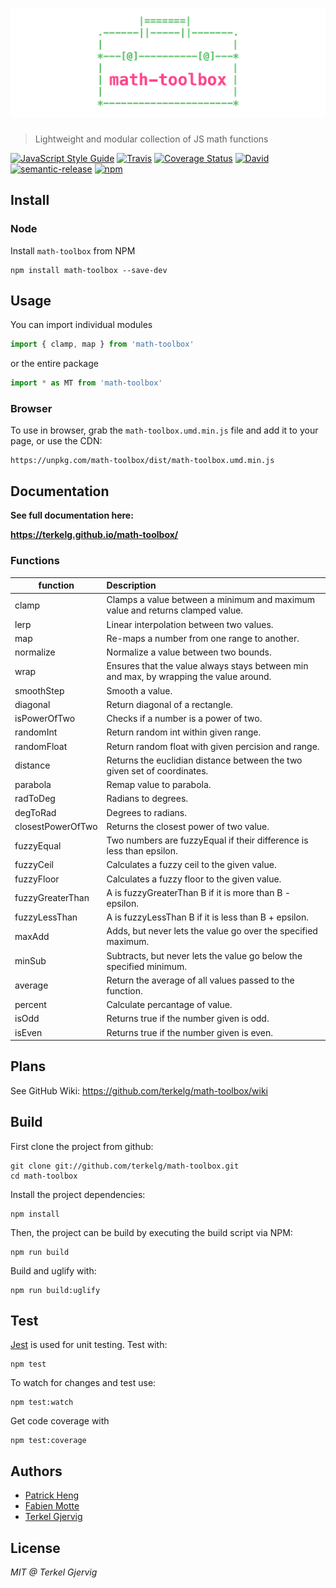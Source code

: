 # [![math-toolbox](media/header.png)](https://github.com/terkelg/math-toolbox)

> Lightweight and modular collection of JS math functions

[![JavaScript Style Guide](https://img.shields.io/badge/code%20style-standard-brightgreen.svg)](http://standardjs.com/)
[![Travis](https://img.shields.io/travis/terkelg/math-toolbox.svg?maxAge=2592000)](https://travis-ci.org/terkelg/math-toolbox)
[![Coverage Status](https://coveralls.io/repos/github/terkelg/math-toolbox/badge.svg?branch=master)](https://coveralls.io/github/terkelg/math-toolbox?branch=master)
[![David](https://img.shields.io/david/dev/terkelg/math-toolbox.svg?maxAge=2592000)](https://david-dm.org/terkelg/math-toolbox?type=dev)
[![semantic-release](https://img.shields.io/badge/%20%20%F0%9F%93%A6%F0%9F%9A%80-semantic--release-e10079.svg)](https://github.com/semantic-release/semantic-release)
[![npm](https://img.shields.io/npm/v/math-toolbox.svg?maxAge=2592000)](https://www.npmjs.com/package/math-toolbox)


## Install

### Node
Install ```math-toolbox``` from NPM
```
npm install math-toolbox --save-dev
```


## Usage
You can import individual modules
```js
import { clamp, map } from 'math-toolbox'
```

or the entire package
```js
import * as MT from 'math-toolbox'
```


### Browser
To use in browser, grab the ```math-toolbox.umd.min.js``` file and add it to your page, or use the CDN:
```
https://unpkg.com/math-toolbox/dist/math-toolbox.umd.min.js
```


## Documentation
**See full documentation here:**

**https://terkelg.github.io/math-toolbox/**


### Functions

| function | Description |
| ---------|:------------|
| clamp | Clamps a value between a minimum and maximum value and returns clamped value. |
| lerp | Linear interpolation between two values. |
| map | Re-maps a number from one range to another. |
| normalize | Normalize a value between two bounds. |
| wrap | Ensures that the value always stays between min and max, by wrapping the value around. |
| smoothStep | Smooth a value. |
| diagonal | Return diagonal of a rectangle. |
| isPowerOfTwo | Checks if a number is a power of two. |
| randomInt | Return random int within given range. |
| randomFloat | Return random float with given percision and range. |
| distance | Returns the euclidian distance between the two given set of coordinates. |
| parabola | Remap value to parabola. |
| radToDeg | Radians to degrees. |
| degToRad | Degrees to radians. |
| closestPowerOfTwo | Returns the closest power of two value.|
| fuzzyEqual | Two numbers are fuzzyEqual if their difference is less than epsilon. |
| fuzzyCeil | Calculates a fuzzy ceil to the given value. |
| fuzzyFloor | Calculates a fuzzy floor to the given value. |
| fuzzyGreaterThan | A is fuzzyGreaterThan B if it is more than B - epsilon. |
| fuzzyLessThan | A is fuzzyLessThan B if it is less than B + epsilon. |
| maxAdd | Adds, but never lets the value go over the specified maximum. |
| minSub | Subtracts, but never lets the value go below the specified minimum. |
| average | Return the average of all values passed to the function. |
| percent | Calculate percantage of value. |
| isOdd | Returns true if the number given is odd. |
| isEven | Returns true if the number given is even. |

## Plans
See GitHub Wiki:
https://github.com/terkelg/math-toolbox/wiki


## Build
First clone the project from github:
```
git clone git://github.com/terkelg/math-toolbox.git
cd math-toolbox
```

Install the project dependencies:
```
npm install
```

Then, the project can be build by executing the build script via NPM:
```
npm run build
```

Build and uglify with:
```
npm run build:uglify
```


## Test
[Jest](https://github.com/facebook/jest) is used for unit testing. Test with:
```
npm test
```

To watch for changes and test use:

```
npm test:watch
```

Get code coverage with
```
npm test:coverage
```


## Authors
- [Patrick Heng](https://github.com/patrickheng)
- [Fabien Motte](https://github.com/FabienMotte)
- [Terkel Gjervig](https://github.com/terkelg)


## License
*MIT @ Terkel Gjervig*
